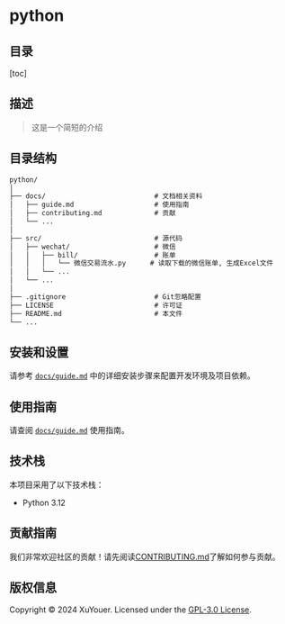 # python

## 目录

[toc]

## 描述

> 这是一个简短的介绍

## 目录结构

```markdown
python/
│
├── docs/                           # 文档相关资料
│   ├── guide.md                    # 使用指南
│   ├── contributing.md             # 贡献
│   └── ...
│
├── src/                            # 源代码
│   ├── wechat/                     # 微信
│   │   ├── bill/                   # 账单
│   │   │   └── 微信交易流水.py      # 读取下载的微信账单, 生成Excel文件
│   │   └── ...
│   └── ...
│
├── .gitignore                      # Git忽略配置
├── LICENSE                         # 许可证
├── README.md                       # 本文件
└── ...

```

## 安装和设置

请参考 [`docs/guide.md`](docs/guide.md) 中的详细安装步骤来配置开发环境及项目依赖。

## 使用指南

请查阅 [`docs/guide.md`](docs/guide.md) 使用指南。

## 技术栈

本项目采用了以下技术栈：
- Python 3.12

## 贡献指南

我们非常欢迎社区的贡献！请先阅读[CONTRIBUTING.md](docs/contributing.md)了解如何参与贡献。

## 版权信息

Copyright © 2024 XuYouer. Licensed under the [GPL-3.0 License](LICENSE).

